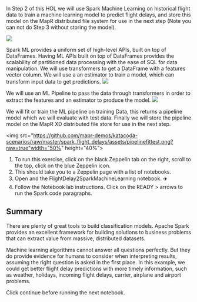 In Step 2 of this HOL we will use Spark Machine Learning on historical flight data to train a machine learning model to predict flight delays, and store this model on the MapR distributed file system for use in the next step (Note you can not do Step 3 without storing the model). 

<img src="https://github.com/mapr-demos/katacoda-scenarios/raw/master/spark_flight_delays/assets/TypicalMLphases.png?raw=true width=400 height=400">

Spark ML provides a uniform set of high-level APIs, built on top of DataFrames. Having ML APIs built on top of DataFrames provides the scalability of partitioned data processing with the ease of SQL for data manipulation. We will use transformers to get a DataFrame with a features vector column. We will use a an estimator to train a model, which can transform input data to get predictions.
<img src="https://github.com/mapr-demos/katacoda-scenarios/raw/master/spark_flight_delays/assets/LoadDataTransforms.png?raw=true width=400 height=400">

We will use an ML Pipeline to pass the data through transformers in order to extract the features and an estimator to produce the model.
<img src="https://github.com/mapr-demos/katacoda-scenarios/raw/master/spark_flight_delays/assets/Pipeline.png?raw=true width=400 height=400">

We will fit or train the ML pipeline on training Data, this returns a pipeline model which we will evaluate with test data. Finally we will store the pipeline model on the MapR XD distributed file store for use in the next step.

<img src="https://github.com/mapr-demos/katacoda-scenarios/raw/master/spark_flight_delays/assets/pipelinefittest.png?raw=true"width="50%" height="40%">


1. To run this exercise, click on the black Zeppelin tab on the right, scroll to the top, click on the blue Zeppelin icon. 
2. This should take you to a Zeppelin page with a list of notebooks.
3. Open and the FlightDelay2SparkMachineLearning notebook. ✈️
4. Follow the Notebook lab instructions. Click on the READY > arrows to run the Spark code paragraphs. 

## Summary
There are plenty of great tools to build classification models. Apache Spark provides an excellent framework for building solutions to business problems that can extract value from massive, distributed datasets.

Machine learning algorithms cannot answer all questions perfectly. But they do provide evidence for humans to consider when interpreting results, assuming the right question is asked in the first place. In this example, we could get better flight delay predictions with more timely information, such as weather,  holidays, incoming flight delays, carrier, airplane and airport problems.

Click continue before running the next notebook.









